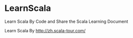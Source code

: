LearnScala
==========

Learn Scala By Code and Share the Scala Learning Document

Learn Scala By http://zh.scala-tour.com/
